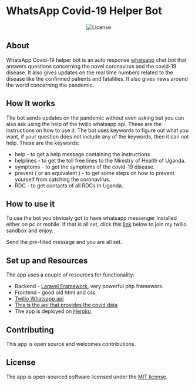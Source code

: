 # WhatsApp Covid-19 Helper Bot

<p align="center">
<img src="https://poser.pugx.org/laravel/framework/license.svg" alt="License"></a>
</p>

## About

WhatsApp Covid-19 helper bot is an auto response [whatsapp](https://wa.me/14155238886/?text=join%20chicken%2Dmix) chat bot that answers questions concerning the novel coronavirus and the covid-19 disease.
It also gives updates on the real time numbers related to the disease like the confirmed patients and fatalities.
It also gives news around the world concerning the pandemic.

## How It works

The bot sends updates on the pandemic without even asking but you can also ask using the help of the twilio whatsapp api.
These are the instructions on how to use it. The bot uses keywords to figure out what you want, if your question does not include any of the keywords, then it can not help.
These are the keywords:

- help - to get a help message containing the instructions
- helplines - to get the toll free lines to the Ministry of Health of Uganda.
- symptoms - to get the symptoms of the covid-19 disease.
- prevent ( or an equivalent ) - to get some steps on how to prevent yourself from catching the coronavirus.
- RDC - to get contacts of all RDCs In Uganda.

## How to use it

To use the bot you obviosly got to have whatsapp messenger installed either on pc or mobile.
If that is all set, click this [link](https://wa.me/14155238886/?text=join%20chicken%2Dmix) below to join my twilio sandbox and enjoy.

Send the pre-filled message and you are all set.

## Set up and Resources

The app uses a couple of resources  for functionality:

- Backend - [Laravel Framework](https://laravel.com), very powerful php framework.
- Frontend - good old html and css
- [Twilio Whatsapp api](https://www.twilio.com/whatsapp)
- [This is the api that provides the covid data](https://corona.lmao.ninja/all)
- The app is deployed on [Heroku](https://www.heroku.com/)

## Contributing

This app is open source and welcomes contributions.

## License

The app is open-sourced software licensed under the [MIT license](https://opensource.org/licenses/MIT).
